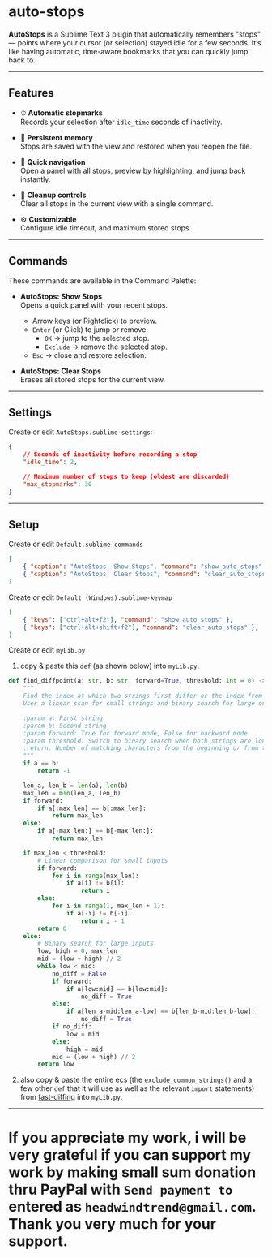 # auto-stops
**AutoStops** is a Sublime Text 3 plugin that automatically remembers "stops" —   points where your cursor (or selection) stayed idle for a few seconds.   It’s like having automatic, time-aware bookmarks that you can quickly jump back to.

---

## Features

- ⏱ **Automatic stopmarks**  
  Records your selection after `idle_time` seconds of inactivity.

- 📌 **Persistent memory**  
  Stops are saved with the view and restored when you reopen the file.

- 🧭 **Quick navigation**  
  Open a panel with all stops, preview by highlighting, and jump back instantly.

- 🧹 **Cleanup controls**  
  Clear all stops in the current view with a single command.

- ⚙️ **Customizable**  
  Configure idle timeout, and maximum stored stops.

---

## Commands

These commands are available in the Command Palette:

- **AutoStops: Show Stops**  
  Opens a quick panel with your recent stops.  
  - Arrow keys (or Rightclick) to preview.
  - `Enter` (or Click) to jump or remove.
    - `OK` → jump to the selected stop.  
    - `Exclude` → remove the selected stop.  
  - `Esc` → close and restore selection.

- **AutoStops: Clear Stops**  
  Erases all stored stops for the current view.

---

## Settings

Create or edit `AutoStops.sublime-settings`:

```json
{
    // Seconds of inactivity before recording a stop
    "idle_time": 2,

    // Maximum number of stops to keep (oldest are discarded)
    "max_stopmarks": 30
}
```

---

## Setup

Create or edit `Default.sublime-commands`

```json
[
    { "caption": "AutoStops: Show Stops", "command": "show_auto_stops" },
    { "caption": "AutoStops: Clear Stops", "command": "clear_auto_stops" }
]
```

Create or edit `Default (Windows).sublime-keymap`

```json
[
	{ "keys": ["ctrl+alt+f2"], "command": "show_auto_stops" },
	{ "keys": ["ctrl+alt+shift+f2"], "command": "clear_auto_stops" },
]
```

Create or edit `myLib.py`

1. copy & paste this `def` (as shown below) into `myLib.py`.
```python
def find_diffpoint(a: str, b: str, forward=True, threshold: int = 0) -> int:
	"""
	Find the index at which two strings first differ or the index from the end where two strings start to differ.
	Uses a linear scan for small strings and binary search for large ones.

	:param a: First string
	:param b: Second string
	:param forward: True for forward mode, False for backward mode
	:param threshold: Switch to binary search when both strings are longer than this
	:return: Number of matching characters from the beginning or from the end (depends on the argument 'forward'), or return -1 if identical
	"""
	if a == b:
		return -1

	len_a, len_b = len(a), len(b)
	max_len = min(len_a, len_b)
	if forward:
		if a[:max_len] == b[:max_len]:
			return max_len
	else:
		if a[-max_len:] == b[-max_len:]:
			return max_len

	if max_len < threshold:
		# Linear comparison for small inputs
		if forward:
			for i in range(max_len):
				if a[i] != b[i]:
					return i
		else:
			for i in range(1, max_len + 1):
				if a[-i] != b[-i]:
					return i - 1
		return 0
	else:
		# Binary search for large inputs
		low, high = 0, max_len
		mid = (low + high) // 2
		while low < mid:
			no_diff = False
			if forward:
				if a[low:mid] == b[low:mid]:
					no_diff = True
			else:
				if a[len_a-mid:len_a-low] == b[len_b-mid:len_b-low]:
					no_diff = True
			if no_diff:
				low = mid
			else:
				high = mid
			mid = (low + high) // 2
		return low
```
2. also copy & paste the entire ecs (the `exclude_common_strings()` and a few other `def` that it will use as well as the relevant `import` statements) from [fast-diffing](https://github.com/headwindtrend/fast-diffing/blob/main/diffing.py) into `myLib.py`.

---

# If you appreciate my work, i will be very grateful if you can support my work by making small sum donation thru PayPal with `Send payment to` entered as `headwindtrend@gmail.com`. Thank you very much for your support.
